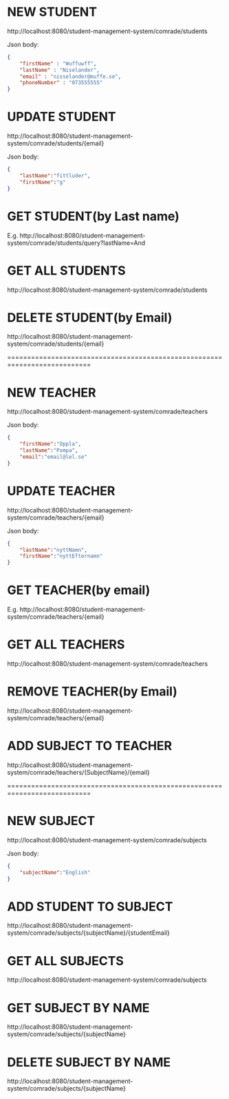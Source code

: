 # NEW STUDENT
http://localhost:8080/student-management-system/comrade/students

Json body:
``` Json
{
	"firstName" : "Wuffuwff",
	"lastName" : "Niselander",
	"email" : "nisselander@muffe.se",
	"phoneNumber" : "073555555"
}
```

# UPDATE STUDENT
http://localhost:8080/student-management-system/comrade/students/{email}

Json body:
``` Json
{
	"lastName":"fittluder",
	"firstName":"g"
}
```

# GET STUDENT(by Last name)
E.g.
http://localhost:8080/student-management-system/comrade/students/query?lastName=And


# GET ALL STUDENTS
http://localhost:8080/student-management-system/comrade/students


# DELETE STUDENT(by Email)
http://localhost:8080/student-management-system/comrade/students/{email}

===========================================================================

# NEW TEACHER
http://localhost:8080/student-management-system/comrade/teachers

Json body:
``` Json
{
	"firstName":"Oppla",
	"lastName":"Pompa",
	"email":"email@lel.se"
}
```

# UPDATE TEACHER
http://localhost:8080/student-management-system/comrade/teachers/{email}

Json body:
``` Json
{
	"lastName":"nyttNamn",
	"firstName":"nyttEfternamn"
}
```

# GET TEACHER(by email)
E.g.
http://localhost:8080/student-management-system/comrade/teachers/{email}


# GET ALL TEACHERS
http://localhost:8080/student-management-system/comrade/teachers


# REMOVE TEACHER(by Email)
http://localhost:8080/student-management-system/comrade/teachers/{email}

# ADD SUBJECT TO TEACHER
http://localhost:8080/student-management-system/comrade/teachers/{SubjectName}/{email}

===========================================================================

# NEW SUBJECT
http://localhost:8080/student-management-system/comrade/subjects

Json body:
``` Json
{
	"subjectName":"English"
}
```

# ADD STUDENT TO SUBJECT
http://localhost:8080/student-management-system/comrade/subjects/{subjectName}/{studentEmail}


# GET ALL SUBJECTS
http://localhost:8080/student-management-system/comrade/subjects


# GET SUBJECT BY NAME
http://localhost:8080/student-management-system/comrade/subjects/{subjectName}


# DELETE SUBJECT BY NAME
http://localhost:8080/student-management-system/comrade/subjects/{subjectName}



